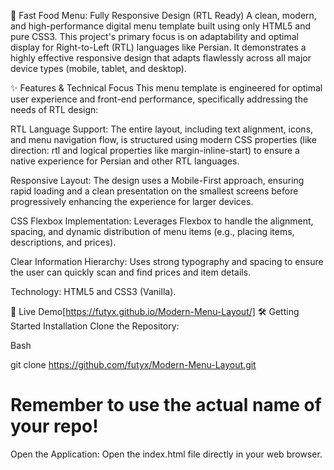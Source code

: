 🍔 Fast Food Menu: Fully Responsive Design (RTL Ready)
A clean, modern, and high-performance digital menu template built using only HTML5 and pure CSS3. This project's primary focus is on adaptability and optimal display for Right-to-Left (RTL) languages like Persian. It demonstrates a highly effective responsive design that adapts flawlessly across all major device types (mobile, tablet, and desktop).

✨ Features & Technical Focus
This menu template is engineered for optimal user experience and front-end performance, specifically addressing the needs of RTL design:

RTL Language Support: The entire layout, including text alignment, icons, and menu navigation flow, is structured using modern CSS properties (like direction: rtl and logical properties like margin-inline-start) to ensure a native experience for Persian and other RTL languages.

Responsive Layout: The design uses a Mobile-First approach, ensuring rapid loading and a clean presentation on the smallest screens before progressively enhancing the experience for larger devices.

CSS Flexbox Implementation: Leverages Flexbox to handle the alignment, spacing, and dynamic distribution of menu items (e.g., placing items, descriptions, and prices).

Clear Information Hierarchy: Uses strong typography and spacing to ensure the user can quickly scan and find prices and item details.

Technology: HTML5 and CSS3 (Vanilla).

🚀 Live Demo[https://futyx.github.io/Modern-Menu-Layout/]
🛠️ Getting Started
Installation
Clone the Repository:

Bash

git clone https://github.com/futyx/Modern-Menu-Layout.git 
# Remember to use the actual name of your repo!
Open the Application:
Open the index.html file directly in your web browser.
